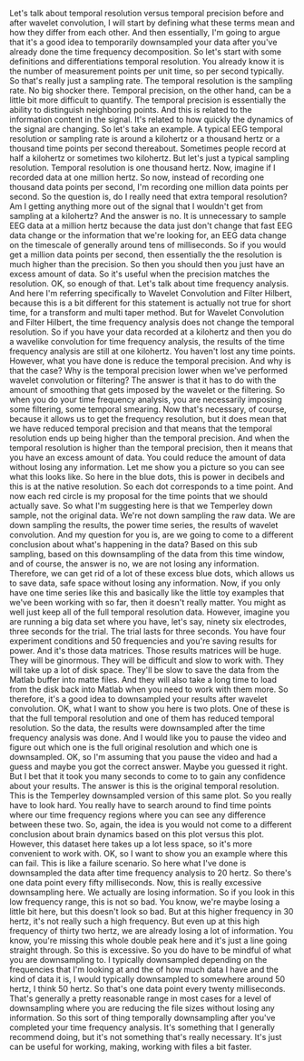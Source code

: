  Let's talk about temporal resolution versus temporal precision before and after wavelet convolution, I will start by defining what these terms mean and how they differ from each other. And then essentially, I'm going to argue that it's a good idea to temporarily downsampled your data after you've already done the time frequency decomposition. So let's start with some definitions and differentiations temporal resolution. You already know it is the number of measurement points per unit time, so per second typically. So that's really just a sampling rate. The temporal resolution is the sampling rate. No big shocker there. Temporal precision, on the other hand, can be a little bit more difficult to quantify. The temporal precision is essentially the ability to distinguish neighboring points. And this is related to the information content in the signal. It's related to how quickly the dynamics of the signal are changing. So let's take an example. A typical EEG temporal resolution or sampling rate is around a kilohertz or a thousand hertz or a thousand time points per second thereabout. Sometimes people record at half a kilohertz or sometimes two kilohertz. But let's just a typical sampling resolution. Temporal resolution is one thousand hertz. Now, imagine if I recorded data at one million hertz. So now, instead of recording one thousand data points per second, I'm recording one million data points per second. So the question is, do I really need that extra temporal resolution? Am I getting anything more out of the signal that I wouldn't get from sampling at a kilohertz? And the answer is no. It is unnecessary to sample EEG data at a million hertz because the data just don't change that fast EEG data change or the information that we're looking for, an EEG data change on the timescale of generally around tens of milliseconds. So if you would get a million data points per second, then essentially the the resolution is much higher than the precision. So then you should then you just have an excess amount of data. So it's useful when the precision matches the resolution. OK, so enough of that. Let's talk about time frequency analysis. And here I'm referring specifically to Wavelet Convolution and Filter Hilbert, because this is a bit different for this statement is actually not true for short time, for a transform and multi taper method. But for Wavelet Convolution and Filter Hilbert, the time frequency analysis does not change the temporal resolution. So if you have your data recorded at a kilohertz and then you do a wavelike convolution for time frequency analysis, the results of the time frequency analysis are still at one kilohertz. You haven't lost any time points. However, what you have done is reduce the temporal precision. And why is that the case? Why is the temporal precision lower when we've performed wavelet convolution or filtering? The answer is that it has to do with the amount of smoothing that gets imposed by the wavelet or the filtering. So when you do your time frequency analysis, you are necessarily imposing some filtering, some temporal smearing. Now that's necessary, of course, because it allows us to get the frequency resolution, but it does mean that we have reduced temporal precision and that means that the temporal resolution ends up being higher than the temporal precision. And when the temporal resolution is higher than the temporal precision, then it means that you have an excess amount of data. You could reduce the amount of data without losing any information. Let me show you a picture so you can see what this looks like. So here in the blue dots, this is power in decibels and this is at the native resolution. So each dot corresponds to a time point. And now each red circle is my proposal for the time points that we should actually save. So what I'm suggesting here is that we Temperley down sample, not the original data. We're not down sampling the raw data. We are down sampling the results, the power time series, the results of wavelet convolution. And my question for you is, are we going to come to a different conclusion about what's happening in the data? Based on this sub sampling, based on this downsampling of the data from this time window, and of course, the answer is no, we are not losing any information. Therefore, we can get rid of a lot of these excess blue dots, which allows us to save data, safe space without losing any information. Now, if you only have one time series like this and basically like the little toy examples that we've been working with so far, then it doesn't really matter. You might as well just keep all of the full temporal resolution data. However, imagine you are running a big data set where you have, let's say, ninety six electrodes, three seconds for the trial. The trial lasts for three seconds. You have four experiment conditions and 50 frequencies and you're saving results for power. And it's those data matrices. Those results matrices will be huge. They will be ginormous. They will be difficult and slow to work with. They will take up a lot of disk space. They'll be slow to save the data from the Matlab buffer into matte files. And they will also take a long time to load from the disk back into Matlab when you need to work with them more. So therefore, it's a good idea to downsampled your results after wavelet convolution. OK, what I want to show you here is two plots. One of these is that the full temporal resolution and one of them has reduced temporal resolution. So the data, the results were downsampled after the time frequency analysis was done. And I would like you to pause the video and figure out which one is the full original resolution and which one is downsampled. OK, so I'm assuming that you pause the video and had a guess and maybe you got the correct answer. Maybe you guessed it right. But I bet that it took you many seconds to come to to gain any confidence about your results. The answer is this is the original temporal resolution. This is the Temperley downsampled version of this same plot. So you really have to look hard. You really have to search around to find time points where our time frequency regions where you can see any difference between these two. So, again, the idea is you would not come to a different conclusion about brain dynamics based on this plot versus this plot. However, this dataset here takes up a lot less space, so it's more convenient to work with. OK, so I want to show you an example where this can fail. This is like a failure scenario. So here what I've done is downsampled the data after time frequency analysis to 20 hertz. So there's one data point every fifty milliseconds. Now, this is really excessive downsampling here. We actually are losing information. So if you look in this low frequency range, this is not so bad. You know, we're maybe losing a little bit here, but this doesn't look so bad. But at this higher frequency in 30 hertz, it's not really such a high frequency. But even up at this high frequency of thirty two hertz, we are already losing a lot of information. You know, you're missing this whole double peak here and it's just a line going straight through. So this is excessive. So you do have to be mindful of what you are downsampling to. I typically downsampled depending on the frequencies that I'm looking at and the of how much data I have and the kind of data it is, I would typically downsampled to somewhere around 50 hertz, I think 50 hertz. So that's one data point every twenty milliseconds. That's generally a pretty reasonable range in most cases for a level of downsampling where you are reducing the file sizes without losing any information. So this sort of thing temporally downsampling after you've completed your time frequency analysis. It's something that I generally recommend doing, but it's not something that's really necessary. It's just can be useful for working, making, working with files a bit faster. 
